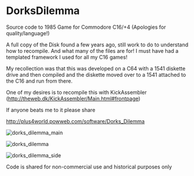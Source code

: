 # DorksDilemma
Source code to 1985 Game for Commodore C16/+4 (Apologies for quality/language!)

A full copy of the Disk found a few years ago, still work to do to understand how to recompile. And what many of the files are for! I must have had a templated framework I used for all my C16 games!

My recollection was that this was developed on a C64 with a 1541 diskette drive and then compiled and the diskette moved over to a 1541 attached to the C16 and run from there.

One of my desires is to recompile this with KickAssembler (http://theweb.dk/KickAssembler/Main.html#frontpage)

If anyone beats me to it please share

http://plus4world.powweb.com/software/Dorks_Dilemma

![dorks_dilemma_main](https://user-images.githubusercontent.com/9491428/180097159-cb3ac31e-d8cd-43d8-a5a4-2ad045b4e252.gif)

![dorks_dilemma](https://user-images.githubusercontent.com/9491428/180097124-33b116a2-def3-44e1-a829-78dd92f77573.jpg)

![dorks_dilemma_side](https://user-images.githubusercontent.com/9491428/180097118-c5dab2d4-dfe9-4998-b99a-aaf794ad40e0.jpg)

Code is shared for non-commercial use and historical purposes only
